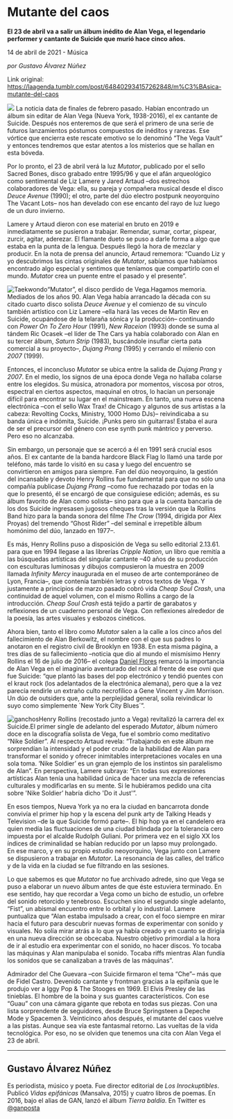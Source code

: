 # Mutante del caos

**El 23 de abril va a salir un álbum inédito de Alan Vega, el legendario performer y cantante de Suicide que murió hace cinco años.**

14 de abril de 2021 - Música

_por Gustavo Álvarez Núñez_

Link original: https://laagenda.tumblr.com/post/648402934157262848/m%C3%BAsica-mutante-del-caos

![](https://64.media.tumblr.com/36670e560a6bdfd0baba727e09667d88/05258a3ea0d2bb12-e9/s500x750/71af62782ca9179b1c78567a772b3d40829b0725.jpg)
La noticia data de finales de febrero pasado. Habían encontrado un álbum sin editar de Alan Vega (Nueva York, 1938-2016), el ex cantante de Suicide. Después nos enteremos de que será el primero de una serie de futuros lanzamientos póstumos compuestos de inéditos y rarezas. Ese vórtice que encierra este rescate emotivo se lo denominó “The Vega Vault” y entonces tendremos que estar atentos a los misterios que se hallan en esta bóveda. 

Por lo pronto, el 23 de abril verá la luz *Mutator*, publicado por el sello Sacred Bones, disco grabado entre 1995/96 y que el afán arqueológico como sentimental de Liz Lamere y Jared Artaud –dos estrechos colaboradores de Vega: ella, su pareja y compañera musical desde el disco *Deuce Avenue* (1990); el otro, parte del dúo electro postpunk neoyorquino The Vacant Lots– nos han develado con ese encanto del rayo de luz luego de un duro invierno.

Lamere y Artaud dieron con ese material en bruto en 2019 e inmediatamente se pusieron a trabajar. Remendar, sumar, cortar, pispear, zurcir, agitar, aderezar. El flamante dueto se puso a darle forma a algo que estaba en la punta de la lengua. Después llegó la hora de mezclar y producir. En la nota de prensa del anuncio, Artaud rememora: “Cuando Liz y yo descubrimos las cintas originales de *Mutator*, sabíamos que habíamos encontrado algo especial y sentimos que teníamos que compartirlo con el mundo. *Mutator* crea un puente entre el pasado y el presente”. 

![Taekwondo](https://64.media.tumblr.com/3efcc35fe1c4264c3f30d419a117249b/05258a3ea0d2bb12-1c/s400x600/d1c6633303cd37ba19b93d594867027732be6f0f.jpg)“Mutator”, el disco perdido de Vega.Hagamos memoria. Mediados de los años 90. Alan Vega había arrancado la década con su citado cuarto disco solista *Deuce Avenue* y el comienzo de su vínculo también artístico con Liz Lamere –ella hará las veces de Martin Rev en Suicide, ocupándose de la telaraña sónica y la producción– continuando con *Power On To Zero Hour* (1991), *New Raceion* (1993) donde se suma al tándem Ric Ocasek –el líder de The Cars ya había colaborado con Alan en su tercer álbum, *Saturn Strip* (1983), buscándole insuflar cierta pata comercial a su proyecto–, *Dujang Prang* (1995) y cerrando el milenio con *2007* (1999).

Entonces, el inconcluso *Mutator* se ubica entre la salida de *Dujang Prang* y *2007*. En el medio, los signos de una época donde Vega no hallaba colarse entre los elegidos. Su música, atronadora por momentos, viscosa por otros, espectral en ciertos aspectos, maquinal en otros, lo hacían un personaje difícil para encontrar su lugar en el mainstream. En tanto, una nueva escena electrónica –con el sello Wax Trax! de Chicago y algunos de sus artistas a la cabeza: Revolting Cocks, Ministry, 1000 Homo DJs)– reivindicaba a su banda única e indómita, Suicide. ¡Punks pero sin guitarras! Estaba el aura de ser el precursor del género con ese synth punk mántrico y perverso. Pero eso no alcanzaba.

Sin embargo, un personaje que se acercó a él en 1991 será crucial esos años. El ex cantante de la banda hardcore Black Flag lo llamó una tarde por teléfono, más tarde lo visitó en su casa y luego del encuentro se convirtieron en amigos para siempre. Fan del dúo neoyorquino, la gestión del incansable y devoto Henry Rollins fue fundamental para que no sólo una compañía publicase *Dujang Prang* –como fue rechazado por todas en la que lo presentó, él se encargó de que consiguiese edición; además, es su álbum favorito de Alan como solista– sino para que a la cuenta bancaria de los dos Suicide ingresasen jugosos cheques tras la versión que la Rollins Band hizo para la banda sonora del filme *The Crow* (1994, dirigida por Alex Proyas) del tremendo “Ghost Rider” –del seminal e irrepetible álbum homónimo del dúo, lanzado en 1977–.

Es más, Henry Rollins puso a disposición de Vega su sello editorial 2.13.61. para que en 1994 llegase a las librerías *Cripple Nation*, un libro que remitía a las búsquedas artísticas del singular cantante –40 años de su producción con esculturas luminosas y dibujos compusieron la muestra en 2009 llamada *Infinity Mercy* inaugurada en el museo de arte contemporáneo de Lyon, Francia–, que contenía también letras y otros textos de Vega. Y justamente a principios de marzo pasado cobró vida *Cheap Soul Crash*, una continuidad de aquel volumen, con el mismo Rollins a cargo de la introducción. *Cheap Soul Crash* está tejido a partir de garabatos y reflexiones de un cuaderno personal de Vega. Con reflexiones alrededor de la poesía, las artes visuales y esbozos cinéticos.

Ahora bien, tanto el libro como *Mutator* salen a la calle a los cinco años del fallecimiento de Alan Berkowitz, el nombre con el que sus padres lo anotaron en el registro civil de Brooklyn en 1938. En esta misma página, a tres días de su fallecimiento –noticia que dio al mundo el mismísimo Henry Rollins el 16 de julio de 2016– el colega [Daniel Flores](https://laagenda.buenosaires.gob.ar/post/147646398035/pura-vida) remarcó la importancia de Alan Vega en el imaginario aventurado del rock al frente de ese ovni que fue Suicide: “que plantó las bases del pop electrónico y tendió puentes con el kraut rock (los adelantados de la electrónica alemana), pero que a la vez parecía rendirle un extraño culto necrofílico a Gene Vincent y Jim Morrison. Un dúo de outsiders que, ante la perplejidad general, solía reivindicar lo suyo como simplemente `New York City Blues´”.

![ganchos](https://64.media.tumblr.com/acc359d440dea47911ec4240891452d5/05258a3ea0d2bb12-9a/s500x750/cf1cbb743cd0c0ac0ea59787f9c0d0c92596c92e.jpg)Henry Rollins (recostado junto a Vega) revitalizó la carrera del ex Suicide.El primer single de adelanto del esperado *Mutator*, álbum número doce en la discografía solista de Vega, fue el sombrío como meditativo “Nike Soldier”. Al respecto Artaud revela: “Trabajando en este álbum me sorprendían la intensidad y el poder crudo de la habilidad de Alan para transformar el sonido y ofrecer inimitables interpretaciones vocales en una sola toma. ‘Nike Soldier’ es un gran ejemplo de los instintos sin paralelismo de Alan”. En perspectiva, Lamere subraya: “En todas sus expresiones artísticas Alan tenía una habilidad única de hacer una mezcla de referencias culturales y modificarlas en su mente. Si le hubiéramos pedido una cita sobre 'Nike Soldier’ habría dicho 'Do it Just'”.

En esos tiempos, Nueva York ya no era la ciudad en bancarrota donde convivía el primer hip hop y la escena del punk arty de Talking Heads y Television –de la que Suicide formó parte–. El hip hop ya en el candelero era quien medía las fluctuaciones de una ciudad blindada por la tolerancia cero impuesta por el alcalde Rudolph Guliani. Por primera vez en el siglo XX los índices de criminalidad se habían reducido por un lapso muy prolongado. En ese marco, y en su propio estudio neoyorquino, Vega junto con Lamere se dispusieron a trabajar en *Mutator*. La resonancia de las calles, del tráfico y de la vida en la ciudad se fue filtrando en las sesiones.

Lo que sabemos es que *Mutator* no fue archivado adrede, sino que Vega se puso a elaborar un nuevo álbum antes de que éste estuviera terminado. En ese sentido, hay que recordar a Vega como un bicho de estudio, un orfebre del sonido retorcido y tenebroso. Escuchen sino el segundo single adelanto, “Fist”, un abismal encuentro entre lo orbital y lo industrial. Lamere puntualiza que “Alan estaba impulsado a crear, con el foco siempre en mirar hacia el futuro para descubrir nuevas formas de experimentar con sonido y visuales. No solía mirar atrás a lo que ya había creado y en cuanto se dirigía en una nueva dirección se obcecaba. Nuestro objetivo primordial a la hora de ir al estudio era experimentar con el sonido, no hacer discos. Yo tocaba las máquinas y Alan manipulaba el sonido. Tocaba riffs mientras Alan fundía los sonidos que se canalizaban a través de las máquinas”.

Admirador del Che Guevara –con Suicide firmaron el tema “Che”– más que de Fidel Castro. Devenido cantante y frontman gracias a la epifanía que le produjo ver a Iggy Pop & The Stooges en 1969. El Elvis Presley de las tinieblas. El hombre de la boina y sus guantes característicos. Con ese “Guau” con una cámara gigante que rebota en todas sus piezas. Con una lista sorprendente de seguidores, desde Bruce Springsteen a Depeche Mode y Spacemen 3. Veinticinco años después, el mutante del caos vuelve a las pistas. Aunque sea vía este fantasmal retorno. Las vueltas de la vida tecnológica. Por eso, no se olviden que tenemos una cita con Alan Vega el 23 de abril.

  




---

 Gustavo Álvarez Núñez
----------------------

 Es periodista, músico y poeta. Fue director editorial de *Los Inrockuptibles*. Publicó *Vidas epifánicas* (Mansalva, 2015) y cuatro libros de poemas. En 2016, bajo el alias de GAN, lanzó el álbum *Tierra baldía*. En Twitter es [@ganposta](https://twitter.com/ganposta?lang=es) 

